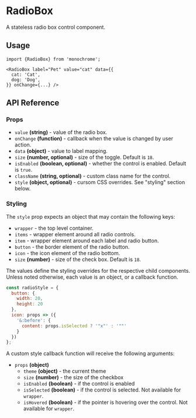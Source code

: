 # RadioBox

A stateless radio box control component.

## Usage

    import {RadioBox} from 'monochrome';

    <RadioBox label="Pet" value="cat" data={{
      cat: 'Cat',
      dog: 'Dog',
    }} onChange={...} />

## API Reference

### Props


* `value` **(string)** - value of the radio box.
* `onChange` **(function)** - callback when the value is changed by user action.
* `data` **(object)** - value to label mapping.
* `size` **(number, optional)** - size of the toggle. Default is `18`.
* `isEnabled` **(boolean, optional)** - whether the control is enabled. Default is `true`.
* `className` **(string, optional)** - custom class name for the control.
* `style` **(object, optional)** - cursom CSS overrides. See "styling" section below.


### Styling

The `style` prop expects an object that may contain the following keys:

* `wrapper` - the top level container.
* `items` - wrapper element around all radio controls.
* `item` - wrapper element around each label and radio button.
* `button` - the border element of the radio button.
* `icon` - the icon element of the radio bottom.
* `size` **(number)** - size of the check box. Default is `18`.

The values define the styling overrides for the respective child components. Unless noted otherwise, each value is an object, or a callback function.

```jsx
const radioStyle = {
  button: {
    width: 20,
    height: 20
  },
  icon: props => ({
    '&:before': {
      content: props.isSelected ? '"x"' : '""'
    }
  })
};
```

A custom style callback function will receive the following arguments:

* `props` **(object)**
  - `theme` **(object)** - the current theme
  - `size` **(number)** - the size of the checkbox
  - `isEnabled` **(boolean)** - if the control is enabled
  - `isSelected` **(boolean)** - if the control is selected. Not available for `wrapper`.
  - `isHovered` **(boolean)** - if the pointer is hovering over the control. Not available for `wrapper`.
